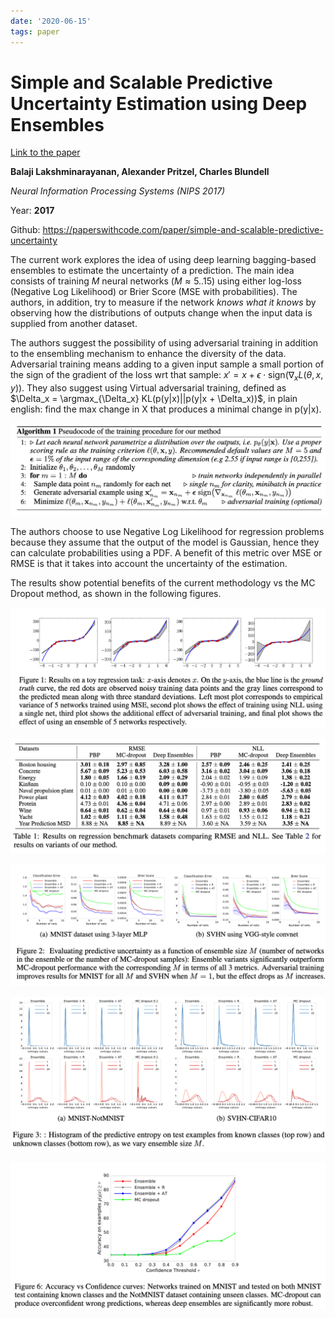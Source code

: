 ```yaml
---
date: '2020-06-15'
tags: paper
---
```

# Simple and Scalable Predictive Uncertainty Estimation using Deep Ensembles

[Link to the paper](https://arxiv.org/abs/1612.01474)

**Balaji Lakshminarayanan, Alexander Pritzel, Charles Blundell**

*Neural Information Processing Systems (NIPS 2017)*

Year: **2017**

Github: https://paperswithcode.com/paper/simple-and-scalable-predictive-uncertainty

The current work explores the idea of using deep learning bagging-based ensembles to estimate the uncertainty of a prediction. The main idea consists of training $M$ neural networks ($M \approx 5..15$) using either log-loss (Negative Log Likelihood) or Brier Score (MSE with probabilities). The authors, in addition, try to measure if the network *knows what it knows* by observing how the distributions of outputs change when the input data is supplied from another dataset.

The authors suggest the possibility of using adversarial training in addition to the ensembling mechanism to enhance the diversity of the data. Adversarial training means adding to a given input sample a small portion of the sign of the gradient of the loss wrt that sample: $x' = x + \epsilon \cdot \text{sign}(\nabla_x L(\theta,x,y))$. They also suggest using Virtual adversarial training, defined as $\Delta_x = \argmax_{\Delta_x} KL(p(y|x)||p(y|x + \Delta_x))$, in plain english: find the max change in X that produces a minimal change in p(y|x).

![](assets/lakshminarayanan2017/algorithm.png)

The authors choose to use Negative Log Likelihood for regression problems because they assume that the output of the model is Gaussian, hence they can calculate probabilities using a PDF. A benefit of this metric over MSE or RMSE is that it takes into account the uncertainty of the estimation.

The results show potential benefits of the current methodology vs the MC Dropout method, as shown in the following figures.

![](assets/lakshminarayanan2017/toy-example.png)

![](assets/lakshminarayanan2017/results-nll-rmse.png)

![](assets/lakshminarayanan2017/results-m.png)

![](assets/lakshminarayanan2017/entropy-in-out-sample.png)

![](assets/lakshminarayanan2017/accuracy-vs-confidence.png)